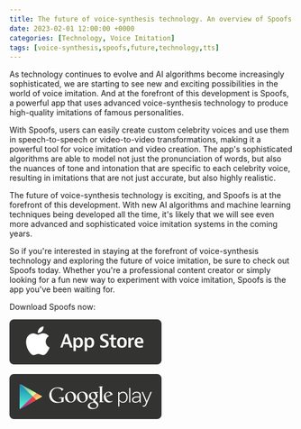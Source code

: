 ```yaml
---
title: The future of voice-synthesis technology. An overview of Spoofs
date: 2023-02-01 12:00:00 +0000
categories: [Technology, Voice Imitation]
tags: [voice-synthesis,spoofs,future,technology,tts]
---
```


As technology continues to evolve and AI algorithms become increasingly sophisticated, we are starting to see new and exciting possibilities in the world of voice imitation. And at the forefront of this development is Spoofs, a powerful app that uses advanced voice-synthesis technology to produce high-quality imitations of famous personalities.

With Spoofs, users can easily create custom celebrity voices and use them in speech-to-speech or video-to-video transformations, making it a powerful tool for voice imitation and video creation. The app's sophisticated algorithms are able to model not just the pronunciation of words, but also the nuances of tone and intonation that are specific to each celebrity voice, resulting in imitations that are not just accurate, but also highly realistic.

The future of voice-synthesis technology is exciting, and Spoofs is at the forefront of this development. With new AI algorithms and machine learning techniques being developed all the time, it's likely that we will see even more advanced and sophisticated voice imitation systems in the coming years.

So if you're interested in staying at the forefront of voice-synthesis technology and exploring the future of voice imitation, be sure to check out Spoofs today. Whether you're a professional content creator or simply looking for a fun new way to experiment with voice imitation, Spoofs is the app you've been waiting for.

Download Spoofs now:

[![Download Spoofs for iOS](/assets/apple-store.jpg)](https://apps.apple.com/us/app/spoofs/id1601023577)

[![Download Spoofs for Android](/assets/google-play.jpg)](https://play.google.com/store/apps/details?id=com.spoofsapp)
